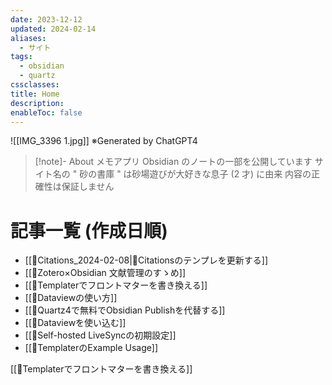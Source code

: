 ```yaml
---
date: 2023-12-12
updated: 2024-02-14
aliases:
  - サイト
tags:
  - obsidian
  - quartz
cssclasses: 
title: Home
description: 
enableToc: false
---
```


![[IMG_3396 1.jpg]]
※Generated by ChatGPT4

> [!note]- About
> メモアプリ Obsidian のノートの一部を公開しています
> サイト名の " 砂の書庫 " は砂場遊びが大好きな息子 (2 才) に由来
> 内容の正確性は保証しません

# 記事一覧 (作成日順)

- [[📘Citations_2024-02-08|📘Citationsのテンプレを更新する]]
- [[📘Zotero×Obsidian 文献管理のすゝめ]]
- [[📘Templaterでフロントマターを書き換える]]
- [[📘Dataviewの使い方]]
- [[📘Quartz4で無料でObsidian Publishを代替する]]
- [[📘Dataviewを使い込む]]
- [[📘Self-hosted LiveSyncの初期設定]]
- [[📘TemplaterのExample Usage]]

[[📘Templaterでフロントマターを書き換える]]